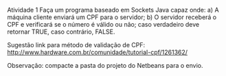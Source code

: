 Atividade 1
Faça um programa baseado em Sockets Java capaz onde:
 a) A máquina cliente enviará um CPF para o servidor;
 b) O servidor receberá o CPF e verificará se o número é válido ou não; caso verdadeiro deve retornar TRUE, caso contrário, FALSE.

Sugestão link para método de validação de CPF: http://www.hardware.com.br/comunidade/tutorial-cpf/1261362/

Observação: compacte a pasta do projeto do Netbeans para o envio.
